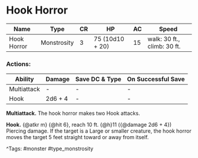 # Hook Horror

| Name | Type | CR | HP | AC | Speed |
|------|------|----|----|----|-------|
| Hook Horror | Monstrosity | 3 | 75 (10d10 + 20) | 15 | walk: 30 ft., climb: 30 ft. |

### Actions:

| Ability | Damage | Save DC & Type | On Successful Save |
|---------|--------|----------------|--------------------|
| Multiattack | - | - | - |
| Hook | 2d6 + 4 | - | - |


**Multiattack.** The hook horror makes two Hook attacks.

**Hook.** {@atkr m} {@hit 6}, reach 10 ft. {@h}11 ({@damage 2d6 + 4}) Piercing damage. If the target is a Large or smaller creature, the hook horror moves the target 5 feet straight toward or away from itself.

^Tags: #monster #type_monstrosity